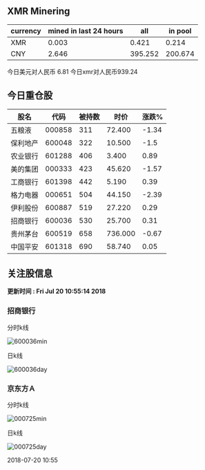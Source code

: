 ## XMR Minering

|currency|mined in last 24 hours|all|in pool|
|---|---|---|---|
|XMR|0.003|0.421|0.214|
|CNY|2.646|395.252|200.674|

今日美元对人民币 6.81	今日xmr对人民币939.24


## 今日重仓股 

|股名|代码|被持数|时价|涨跌%|
|---|---|---|---|---|
|五粮液|000858|311|72.400|-1.34|
|保利地产|600048|322|10.500|-1.5|
|农业银行|601288|406|3.400|0.89|
|美的集团|000333|423|45.620|-1.57|
|工商银行|601398|442|5.190|0.39|
|格力电器|000651|504|44.150|-2.39|
|伊利股份|600887|519|27.220|0.29|
|招商银行|600036|530|25.700|0.31|
|贵州茅台|600519|658|736.000|-0.67|
|中国平安|601318|690|58.740|0.05|

## 关注股信息
**更新时间 : Fri Jul 20 10:55:14 2018**
### 招商银行 
分时k线

![600036min](http://image.sinajs.cn/newchart/min/n/sh600036.gif)

日k线

![600036day](http://image.sinajs.cn/newchart/daily/n/sh600036.gif)

### 京东方Ａ 
分时k线

![000725min](http://image.sinajs.cn/newchart/min/n/sz000725.gif)

日k线

![000725day](http://image.sinajs.cn/newchart/daily/n/sz000725.gif)

2018-07-20 10:55